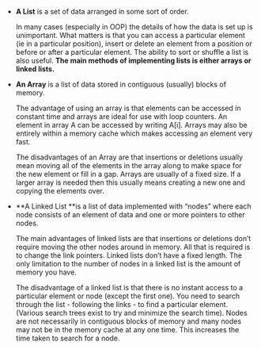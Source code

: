 * **A List** is a set of data arranged in some sort of order. 

  In many cases (especially in OOP) the details of how the data is set up is unimportant. What matters is that you can access a particular element (ie in a particular position), insert or delete an element from a position or before or after a particular element. The ability to sort or shuffle a list is also useful. **The main methods of implementing lists is either arrays or linked lists.**

* **An Array** is a list of data stored in contiguous (usually) blocks of memory. 

  The advantage of using an array is that elements can be accessed in constant time and arrays are ideal for use with loop counters. An element in array A can be accessed by writing A[i]. Arrays may also be entirely within a memory cache which makes accessing an element very fast.

  The disadvantages of an Array are that insertions or deletions usually mean moving all of the elements in the array along to make space for the new element or fill in a gap. Arrays are usually of a fixed size. If a larger array is needed then this usually means creating a new one and copying the elements over.

* **A Linked List **is a list of data implemented with “nodes” where each node consists of an element of data and one or more pointers to other nodes.

  The main advantages of linked lists are that insertions or deletions don’t require moving the other nodes around in memory. All that is required is to change the link pointers. Linked lists don’t have a fixed length. The only limitation to the number of nodes in a linked list is the amount of memory you have.

  The disadvantage of a linked list is that there is no instant access to a particular element or node (except the first one). You need to search through the list - following the links - to find a particular element. (Various search trees exist to try and minimize the search time). Nodes are not necessarily in contiguous blocks of memory and many nodes may not be in the memory cache at any one time. This increases the time taken to search for a node.
